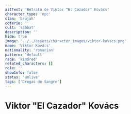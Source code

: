 ```yaml
---
altText: 'Retrato de Viktor "El Cazador" Kovács'
character_type: 'npc'
clan: 'brujah'
coterie: ''
cult: 'sabbat'
description: ''
hide: true
image: '../../assets/character_images/viktor-kovacs.png'
name: 'Viktor Kovács'
nationality: 'romanian'
pattern: 'default'
race: 'kindred'
related_characters: []
role: ''
showInfo: false
status: 'unlive'
tags: ['Drogas de Sangre']
---
```


# Viktor "El Cazador" Kovács
